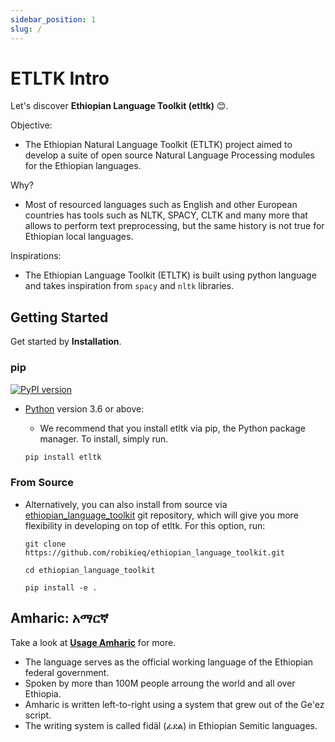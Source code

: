 ```yaml
---
sidebar_position: 1
slug: /
---
```


# ETLTK Intro

Let's discover **Ethiopian Language Toolkit (etltk)** 😊.

Objective:

- The Ethiopian Natural Language Toolkit (ETLTK) project aimed to develop a suite of open source Natural Language Processing modules for the Ethiopian languages.

Why?

- Most of resourced languages such as English and other European countries has tools such as NLTK, SPACY, CLTK and many more that allows to perform text preprocessing, but the same history is not true for Ethiopian local languages.

Inspirations:

- The Ethiopian Language Toolkit (ETLTK) is built using python language and takes inspiration from `spacy` and `nltk` libraries.

## Getting Started

Get started by **Installation**.

### pip

[![PyPI version](https://badge.fury.io/py/etltk.svg)](https://pypi.org/project/etltk/)

- [Python](https://www.python.org/downloads/) version 3.6 or above:
  - We recommend that you install etltk via pip, the Python package manager. To install, simply run.

  ```python
  pip install etltk
  ```

### From Source

- Alternatively, you can also install from source via [ethiopian_language_toolkit](https://github.com/robikieq/ethiopian_language_toolkit) git repository, which will give you more flexibility in developing on top of etltk. For this option, run:

  ```text
  git clone https://github.com/robikieq/ethiopian_language_toolkit.git
  
  cd ethiopian_language_toolkit
  
  pip install -e .
  ```

## Amharic: አማርኛ

Take a look at **[Usage Amharic](./category/usage---amharic/)** for more.

- The language serves as the official working language of the Ethiopian federal government.
- Spoken by more than 100M people arroung the world and all over Ethiopia.
- Amharic is written left-to-right using a system that grew out of the Geʽez script.
- The writing system is called fidäl (ፊደል) in Ethiopian Semitic languages.
